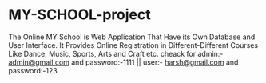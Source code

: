 # MY-SCHOOL-project
The Online MY School is Web Application That Have its Own Database and User Interface.
It Provides Online Registration in Different-Different Courses Like Dance, Music, Sports, Arts and Craft etc.
cheack for admin:- admin@gmail.com and password:-1111 || user:- harsh@gmail.com and password:-123
